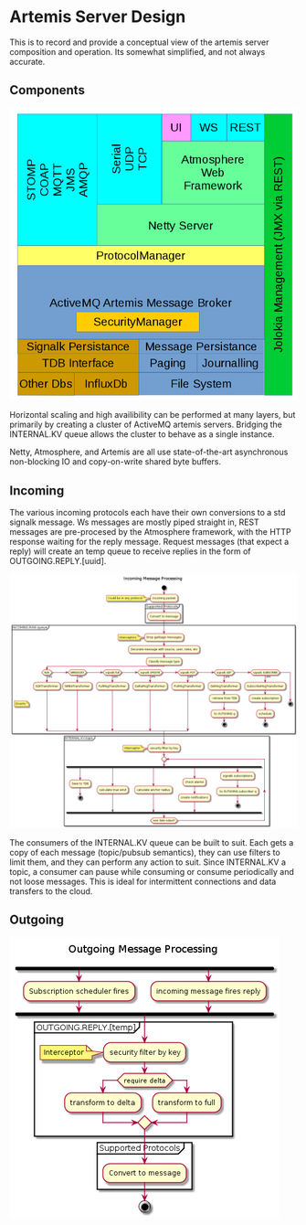 Artemis Server Design 
=====================

This is to record and provide a conceptual view of the artemis server composition and operation. Its somewhat simplified, and not always accurate.

Components
----------

![](./artemisComponents.png?raw=true)

Horizontal scaling and high availibility can be performed at many layers, but primarily by creating a cluster of ActiveMQ artemis servers. 
Bridging the INTERNAL.KV queue allows the cluster to behave as a single instance.

Netty, Atmosphere, and Artemis are all use state-of-the-art asynchronous non-blocking IO and copy-on-write shared byte buffers. 

Incoming
--------

The various incoming protocols each have their own conversions to a std signalk message. Ws messages are mostly piped straight in, 
REST messages are pre-procesed by the Atmosphere framework, with the HTTP response waiting for the reply message. 
Request messages (that expect a reply) will create an temp queue to receive replies in the form of OUTGOING.REPLY.[uuid]. 

![](./incomingMsgHandling.png?raw=true)

The consumers of the INTERNAL.KV queue can be built to suit. Each gets a copy of each message (topic/pubsub semantics), 
they can use filters to limit them, and they can perform any action to suit. Since INTERNAL.KV a topic, 
a consumer can pause while consuming or consume periodically and not loose messages. 
This is ideal for intermittent connections and data transfers to the cloud.

Outgoing
--------  

![](./outgoingMsgHandling.png?raw=true)

